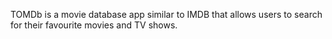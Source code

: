 TOMDb is a movie database app similar to IMDB that allows users to search for their favourite movies and TV shows.

